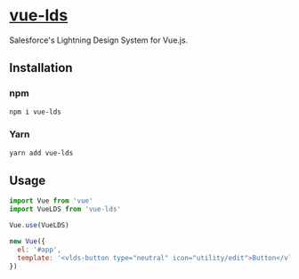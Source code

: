 # [vue-lds](https://linkoff.github.io/vue-lds/)

Salesforce's Lightning Design System for Vue.js.

## Installation

### npm

```sh
npm i vue-lds
```

### Yarn

```sh
yarn add vue-lds
```

## Usage

```js
import Vue from 'vue'
import VueLDS from 'vue-lds'

Vue.use(VueLDS)

new Vue({
  el: '#app',
  template: '<vlds-button type="neutral" icon="utility/edit">Button</vlds-button>',
})
```
